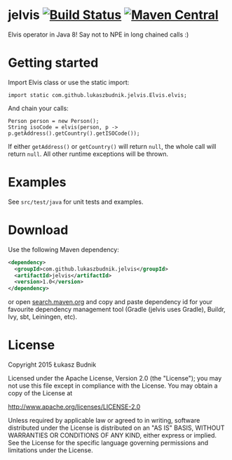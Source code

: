 jelvis [![Build Status](https://travis-ci.org/lukaszbudnik/jelvis.svg?branch=master)](https://travis-ci.org/lukaszbudnik/jelvis) [![Maven Central](https://maven-badges.herokuapp.com/maven-central/com.github.lukaszbudnik.jelvis/jelvis/badge.svg?style=flat)](https://maven-badges.herokuapp.com/maven-central/com.github.lukaszbudnik.jelvis/jelvis)
==============================

Elvis operator in Java 8! Say not to NPE in long chained calls :)

# Getting started

Import Elvis class or use the static import:

```import static com.github.lukaszbudnik.jelvis.Elvis.elvis;```

And chain your calls:

```
Person person = new Person();
String isoCode = elvis(person, p -> p.getAddress().getCountry().getISOCode());
```

If either ```getAddress()``` or ```getCountry()``` will return ```null```, the whole call will return ```null```.
All other runtime exceptions will be thrown.

# Examples

See `src/test/java` for unit tests and examples.

# Download

Use the following Maven dependency:

```xml
<dependency>
  <groupId>com.github.lukaszbudnik.jelvis</groupId>
  <artifactId>jelvis</artifactId>
  <version>1.0</version>
</dependency>
```

or open [search.maven.org](http://search.maven.org/#artifactdetails|com.github.lukaszbudnik.jelvis|jelvis|1.0|jar) and copy and paste dependency id for your favourite dependency management tool (Gradle (jelvis uses Gradle), Buildr, Ivy, sbt, Leiningen, etc).

# License

Copyright 2015 Łukasz Budnik

Licensed under the Apache License, Version 2.0 (the "License");
you may not use this file except in compliance with the License.
You may obtain a copy of the License at

   <http://www.apache.org/licenses/LICENSE-2.0>

Unless required by applicable law or agreed to in writing, software
distributed under the License is distributed on an "AS IS" BASIS,
WITHOUT WARRANTIES OR CONDITIONS OF ANY KIND, either express or implied.
See the License for the specific language governing permissions and
limitations under the License.
